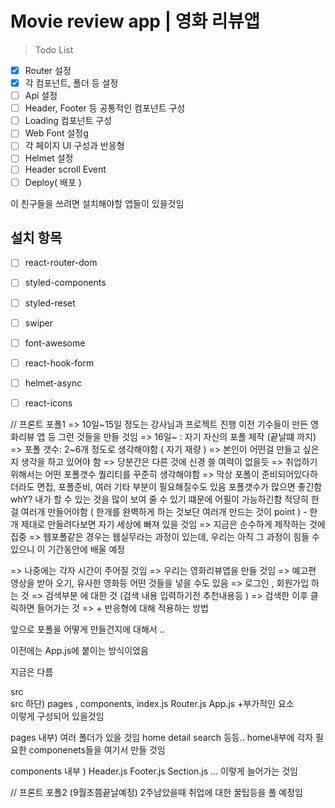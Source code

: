 # Movie review app | 영화 리뷰앱 

> Todo List
- [x] Router 설정
- [x] 각 컴포넌트, 폴더 등 설정
- [ ] Api 설정
- [ ] Header, Footer 등 공통적인 컴포넌트 구성
- [ ] Loading 컴포넌트 구성
- [ ] Web Font 설정g
- [ ] 각 페이지 UI 구성과 반응형
- [ ] Helmet 설정  
- [ ] Header scroll Event
- [ ] Deploy( 배포 )

이 친구들을 쓰려면 설치해야할 앱들이 있을것임
## 설치 항목
- [ ] react-router-dom
- [ ] styled-components
- [ ] styled-reset
- [ ] swiper
- [ ] font-awesome
- [ ] react-hook-form
- [ ] helmet-async
- [ ] react-icons


// 프론트 포폴1 
=> 10일~15일 정도는 강사님과 프로젝트 진행 
이전 기수들이 만든 영화리뷰 앱 등 그런 것들을 만들 것임 
=> 16일~ : 자기 자신의 포폴 제작 (끝날떄 까지)
=> 포폴 갯수: 2~6개 정도로 생각해야함 ( 자기 재량 )
=> 본인이 어떤걸 만들고 싶은지 생각을 하고 있어야 함
=> 당분간은 다른 것에 신경 쓸 여력이 없을듯 
=> 취업하기 위해서는 어떤 포폴갯수 퀄리티를 꾸준히 생각해야함 
=> 막상 포폴이 준비되어있다하더라도 면접, 포폴준비, 여러 기타 부분이 필요해질수도 있음 
포폴갯수가 많으면 좋긴함  whY? 내가 할 수 있는 것을 많이 보여 줄 수 있기 떄문에 어필이 가능하긴함 
적당히 한걸 여러개 만들어야함 ( 한개를 완벽하게 하는 것보단 여러개 만드는 것이 point ) - 한개 제대로 만들려다보면 자기 세상에 빠져 있을 것임 
=> 지금은 순수하게 제작하는 것에 집중
=> 웹포폴같은 경우는 웹실무라는 과정이 있는데, 우리는 아직 그 과정이 힘들 수 있으니 이 기간동안에 배울 예정

=> 나중에는 각자 시간이 주어질 것임 
=> 우리는 영화리뷰앱을 만들 것임 
=> 예고편 영상을 받아 오기, 유사한 영화등 어떤 것들을 넣을 수도 있음 
=> 로그인 , 회원가입 하는 것 
=> 검색부분 에 대한 것 (검색 내용 입력하기전 추천내용등 )
=> 검색한 이후 클릭하면 들어가는 것 
=> + 반응형에 대해 적용하는 방법


앞으로 포폴을 어떻게 만들건지에 대해서 ..

이전에는 App.js에 붙이는 방식이었음

지금은 다름 

src   
src 하단) pages , components, index.js   Router.js  App.js  +부가적인 요소   
이렇게 구성되어 있을것임

pages 내부) 여러 폴더가 있을 것임  home detail search 등등.. home내부에 각자 필요한 componenets들을 여기서 만들 것임 

components 내부 ) Header.js   Footer.js Section.js ... 이렇게 늘어가는 것임 

// 프론트 포폴2 (9월초쯤끝날예정)
2주남았을때 취업에 대한 꿀팁등을 풀 예정임 